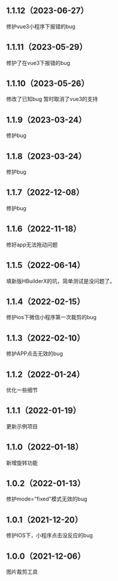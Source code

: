## 1.1.12（2023-06-27）
修护vue3小程序下报错的bug
## 1.1.11（2023-05-29）
修护了在vue3下报错的bug
## 1.1.10（2023-05-26）
修改了已知bug
暂时取消了vue3的支持
## 1.1.9（2023-03-24）
修护bug
## 1.1.8（2023-03-24）
修护bug
## 1.1.7（2022-12-08）
修护bug
## 1.1.6（2022-11-18）
修好app无法拖动问题
## 1.1.5（2022-06-14）
填新版HBuilderX的坑，简单测试是没问题了。
## 1.1.4（2022-02-15）
修护ios下微信小程序第一次裁剪的bug
## 1.1.3（2022-02-10）
修护APP点击无效的bug
## 1.1.2（2022-01-24）
优化一些细节
## 1.1.1（2022-01-19）
更新示例项目
## 1.1.0（2022-01-18）
新增旋转功能
## 1.0.2（2022-01-13）
修护mode="fixed"模式无效的bug
## 1.0.1（2021-12-20）
修护IOS下，小程序点击没反应的bug
## 1.0.0（2021-12-06）
图片裁剪工具
